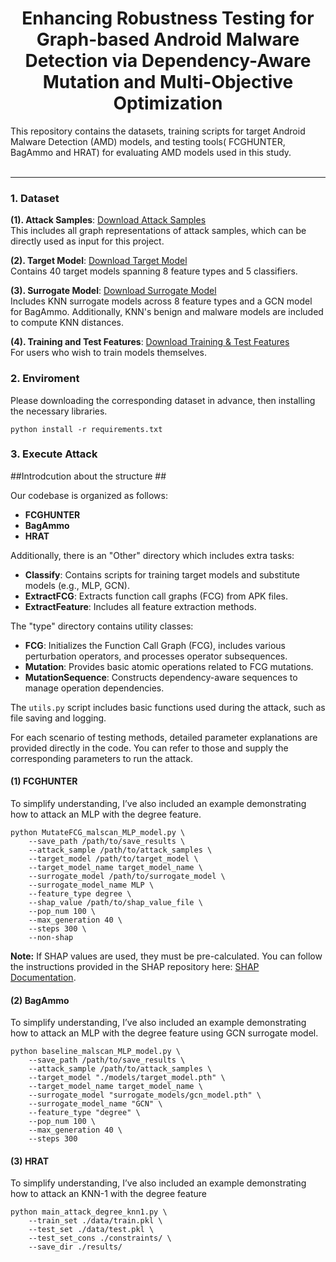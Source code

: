 <p align="center">

  <h1 align="center">Enhancing Robustness Testing for Graph-based Android Malware Detection via Dependency-Aware Mutation and Multi-Objective Optimization</h1>
  <div>This repository contains the datasets, training scripts for target Android Malware Detection (AMD) models, and testing tools( FCGHUNTER, BagAmmo and HRAT) for evaluating AMD models used in this study.</div>
    <br>

</p>

---

### 1. Dataset 

**(1). Attack Samples**:
[Download Attack Samples](https://drive.google.com/file/d/1OWIWVVjifCv3iByRP4IBx-Sn8d49oB_4/view?usp=drive_link)  
This includes all graph representations of attack samples, which can be directly used as input for this project.

**(2). Target Model**:
[Download Target Model](https://drive.google.com/file/d/15HIjy9QIrwjOwzD_-pJxFb-uCMKSwPyP/view?usp=drive_link)  
Contains 40 target models spanning 8 feature types and 5 classifiers.

**(3). Surrogate Model**:
[Download Surrogate Model](https://drive.google.com/file/d/1pyCCWTCH9XtuaLNbnGsTeAb4Nv1_A4K8/view?usp=drive_link)  
Includes KNN surrogate models across 8 feature types and a GCN model for BagAmmo. Additionally, KNN's benign and malware models are included to compute KNN distances.

**(4). Training and Test Features**:
[Download Training & Test Features](https://drive.google.com/file/d/1AjNfQw7Z2Vom8KPpqfO6nHKimE44pEc4/view?usp=drive_link)  
For users who wish to train models themselves.

### 2. Enviroment

Please downloading the corresponding dataset in advance, then installing the necessary libraries. 

```
python install -r requirements.txt
```


### 3. Execute Attack

##Introdcution about the structure ##

Our codebase is organized as follows:

- **FCGHUNTER**
- **BagAmmo**
- **HRAT**

Additionally, there is an "Other" directory which includes extra tasks:

- **Classify**: Contains scripts for training target models and substitute models (e.g., MLP, GCN).
- **ExtractFCG**: Extracts function call graphs (FCG) from APK files.
- **ExtractFeature**: Includes all feature extraction methods.

The "type" directory contains utility classes:

- **FCG**: Initializes the Function Call Graph (FCG), includes various perturbation operators, and processes operator subsequences.
- **Mutation**: Provides basic atomic operations related to FCG mutations.
- **MutationSequence**: Constructs dependency-aware sequences to manage operation dependencies.

The `utils.py` script includes basic functions used during the attack, such as file saving and logging.


For each scenario of testing methods, detailed parameter explanations are provided directly in the code. You can refer to those and supply the corresponding parameters to run the attack.

#### (1) FCGHUNTER

To simplify understanding, I’ve also included an example demonstrating how to attack an MLP with the degree feature.

```
python MutateFCG_malscan_MLP_model.py \
    --save_path /path/to/save_results \
    --attack_sample /path/to/attack_samples \
    --target_model /path/to/target_model \
    --target_model_name target_model_name \
    --surrogate_model /path/to/surrogate_model \
    --surrogate_model_name MLP \
    --feature_type degree \
    --shap_value /path/to/shap_value_file \
    --pop_num 100 \
    --max_generation 40 \
    --steps 300 \
    --non-shap

```
**Note:** If SHAP values are used, they must be pre-calculated. You can follow the instructions provided in the SHAP repository here: [SHAP Documentation](https://github.com/shap/shap).


#### (2) BagAmmo

To simplify understanding, I’ve also included an example demonstrating how to attack an MLP with the degree feature using GCN surrogate model.

```
python baseline_malscan_MLP_model.py \
    --save_path /path/to/save_results \
    --attack_sample /path/to/attack_samples \
    --target_model "./models/target_model.pth" \
    --target_model_name target_model_name \
    --surrogate_model "surrogate_models/gcn_model.pth" \
    --surrogate_model_name "GCN" \
    --feature_type "degree" \
    --pop_num 100 \
    --max_generation 40 \
    --steps 300
```


#### (3) HRAT

To simplify understanding, I’ve also included an example demonstrating how to attack an KNN-1 with the degree feature

```
python main_attack_degree_knn1.py \
    --train_set ./data/train.pkl \
    --test_set ./data/test.pkl \
    --test_set_cons ./constraints/ \
    --save_dir ./results/ 
```

